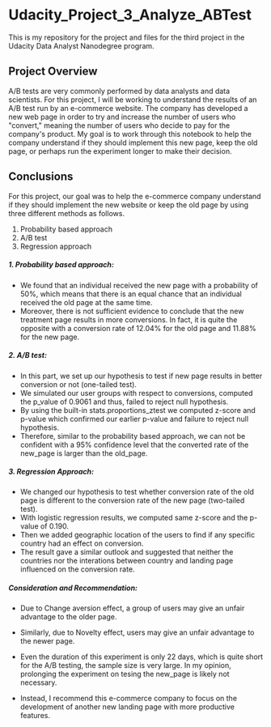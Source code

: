 # Udacity_Project_3_Analyze_ABTest

This is my repository for the project and files for the third project in the Udacity Data Analyst Nanodegree program.

## Project Overview
A/B tests are very commonly performed by data analysts and data scientists. For this project, I will be working to understand the results of an A/B test run by an e-commerce website. The company has developed a new web page in order to try and increase the number of users who "convert," meaning the number of users who decide to pay for the company's product. My goal is to work through this notebook to help the company understand if they should implement this new page, keep the old page, or perhaps run the experiment longer to make their decision.

## Conclusions

For this project, our goal was to help the e-commerce company understand if they should implement the new website or keep the old page by using three different methods as follows.

1. Probability based approach
2. A/B test
3. Regression approach

##### 1. Probability based approach:

* We found that an individual received the new page with a probability of 50%, which means that there is an equal chance that an individual received the old page at the same time.
* Moreover, there is not sufficient evidence to conclude that the new treatment page results in more conversions. In fact, it is quite the opposite with a conversion rate of 12.04% for the old page and 11.88% for the new page.

##### 2. A/B test:

* In this part, we set up our hypothesis to test if new page results in better conversion or not (one-tailed test).
* We simulated our user groups with respect to conversions, computed the p_value of 0.9061 and thus, failed to reject null hypothesis. 
* By using the built-in stats.proportions_ztest we computed z-score and p-value which confirmed our earlier p-value and failure to reject null hypothesis.
* Therefore, similar to the probability based approach, we can not be confident with a 95% confidence level that the converted rate of the new_page is larger than the old_page.

##### 3. Regression Approach:

* We changed our hypothesis to test whether conversion rate of the old page is different to the conversion rate of the new page (two-tailed test).
* With logistic regression results, we computed same z-score and the p-value of 0.190.
* Then we added geographic location of the users to find if any specific country had an effect on conversion.
* The result gave a similar outlook and suggested that neither the countries nor the interations between country and landing page influenced on the conversion rate.

##### Consideration and Recommendation:

* Due to Change aversion effect, a group of users may give an unfair advantage to the older page.
* Similarly, due to Novelty effect, users may give an unfair advantage to the newer page.

* Even the duration of this experiment is only 22 days, which is quite short for the A/B testing, the sample size is very large. In my opinion, prolonging the experiment on tesing the new_page is likely not necessary. 
* Instead, I recommend this e-commerce company to focus on the development of another new landing page with more productive features.
